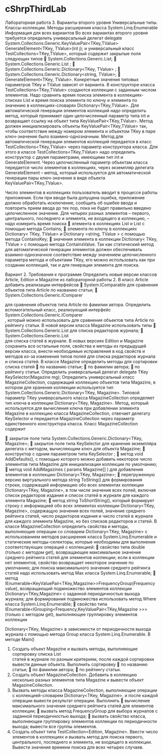 # cShrpThirdLab
Лабораторная работа 3. Варианты второго
уровня
Универсальные типы. Классы-коллекции. Методы
расширения класса System.Linq.Enumerable
Информация для всех вариантов
Во всех вариантах второго уровня требуется определить универсальный
делегат
delegate System.Collections.Generic.KeyValuePair<TKey,TValue>
 GenerateElement<TKey, TValue>(int j);
и универсальный класс TestCollections<TKey,TValue>, который содержит
закрытые поля следующих типов
 System.Collections.Generic.List<TKey>;
 System.Collections.Generic.List<string> ;
 System.Collections.Generic.Dictionary<TKey, TValue> ;
 System.Collections.Generic.Dictionary<string, TValue>;
 GenerateElement<TKey, TValue>.
Конкретные значения типовых параметров TKey и TValue зависят от
варианта.
В конструкторе класса TestCollections<TKey,TValue> создаются коллекции
с заданным числом элементов. Надо сравнить время поиска элемента в
коллекциях-списках List<TKey> и время поиска элемента по ключу и элемента
по значению в коллекциях-словарях Dictionary<TKey,TValue>.
Для автоматической генерации элементов коллекций надо определить
метод, который принимает один целочисленный параметр типа int и
возвращает ссылку на объект типа KeyValuePair<TKey,TValue>. Метод должен
инициализировать объекты KeyValuePair<TKey,TValue> так, чтобы соответствие
между номером элемента и объектом TKey в паре ключ-значение было
взаимно-однозначным.
Метод для автоматической генерации элементов коллекций передается в
класс TestCollections<TKey,TValue> через параметр конструктора класса. Для
этого в классе TestCollections<TKey,TValue> надо определить конструктор c
двумя параметрами, имеющими тип int и GenerateElement. Через
целочисленный параметр объектам класса передается число элементов в
коллекциях, через экземпляр делегата GenerateElement – метод, который
используется для автоматической генерации пары ключ-значение в виде
объекта KeyValuePair<TKey,TValue>.

Число элементов в коллекциях пользователь вводит в процессе работы
приложения. Если при вводе была допущена ошибка, приложение должно
обработать исключение, сообщить об ошибке ввода и повторить прием ввода
до тех пор, пока не будет правильно введено целочисленное значение.
Для четырех разных элементов – первого, центрального, последнего и
элемента, не входящего в коллекцию, – надо измерить время поиска
 элемента в коллекциях List<TKey> и List<string> с помощью метода
Contains;
 элемента по ключу в коллекциях Dictionary< TKey, TValue> и Dictionary
<string, TValue > с помощью метода ContainsKey;
 значения элемента в коллекции Dictionary< TKey, TValue > с помощью
метода ContainsValue.
Так как статический метод для автоматической генерации элементов
должен обеспечивать взаимно-однозначное соответствие между значением
целочисленного параметра метода и объектами TKey, его можно использовать
как при создании коллекций, так и для генерации элемента для поиска.

Вариант 2. Требования к программе
Определить новые версии классов Article, Edition и Magazine из лабораторной
работы 2.
В класс Article добавить реализации интерфейсов
 System.IComparable для сравнения объектов типа Article по названию
статьи;
 System.Collections.Generic.IComparer<Article> для сравнения объектов типа
Article по фамилии автора.
Определить вспомогательный класс, реализующий интерфейс
System.Collections.Generic.IComparer<Article>, который можно использовать для
сравнения объектов типа Article по рейтингу статьи.
В новой версии класса Magazine использовать типы
 System.Collections.Generic.List<Person> для списка редакторов журнала;
 System.Collections.Generic.List<Article> для списка статей в журнале.
В новых версиях Edition и Magazine сохранить все остальные поля, свойства и
методы из предыдущей версии класса, внести необходимые исправления в
код свойств и методов из-за изменения типов полей для списка редакторов
журнала и списка статей.
В классе Magazine определить методы для сортировки списка статей
 по названию статьи;
 по фамилии автора;
 по рейтингу статьи.
Определить универсальный делегат
delegate TKey KeySelector<TKey>(Magazine mg);
Определить универсальный класс MagazineCollection<TKey>, содержащий
коллекцию объектов типа Magazine, в котором для хранения коллекции
используется тип System.Collections.Generic.Dictionary<TKey, Magazine>.
Типовой параметр TKey универсального класса MagazineCollection<TKey>
определяет тип ключа в коллекции Dictionary<TKey, Magazine>.
Метод, который используется для вычисления ключа при добавлении элемента
Magazine в коллекцию класса MagazineCollection<TKey>, отвечает делегату
KeySelector<TKey> и передается MagazineCollection<TKey> через параметр
единственного конструктора класса.
Класс MagazineCollection<TKey> содержит

 закрытое поле типа System.Collections.Generic.Dictionary<TKey, Magazine>;
 закрытое поле типа KeySelector<TKey> для хранения экземпляра делегата с
методом, вычисляющим ключ для объекта Magazine;
 конструктор c одним параметром типа KeySelector<TKey> ;
 метод void AddDefaults(), c помощью которого можно добавить некоторое
число элементов типа Magazine для инициализации коллекции по
умолчанию;
 метод void AddMagazines ( params Magazine[] ) для добавления элементов
в коллекцию Dictionary<TKey, Magazine>;
 перегруженную версию виртуального метода string ToString() для
формирования строки, содержащей информацию обо всех элементах
коллекции Dictionary<TKey, Magazine>, в том числе значения всех полей,
включая список редакторов издания и список статей в журнале для каждого
элемента Magazine;
 метод string ToShortString(), который формирует строку с информацией
обо всех элементах коллекции Dictionary<TKey, Magazine>, содержащую
значения всех полей, значение среднего рейтинга статей, число редакторов
издания и число статей в журнале для каждого элемента Magazine, но без
списков редакторов и статей.
В классе MagazineCollection<TKey> определить свойства и методы,
выполняющие операции со словарем Dictionary<TKey, Magazine> с
использованием методов расширения класса System.Linq.Enumerable и
статические методы-селекторы, которые необходимы для выполнения
соответствующих операций с коллекцией:
 свойство типа double (только с методом get), возвращающее
максимальное значение среднего рейтинга статей для элементов
коллекции; если в коллекции нет элементов, свойство возвращает
некоторое значение по умолчанию; для поиска максимального значения
среднего рейтинга статей надо использовать метод Max класса
System.Linq.Enumerable;
 метод
IEnumerable<KeyValuePair<TKey,Magazine>>FrequencyGroup(Frequency value),
возвращающий подмножество элементов коллекции
Dictionary<TKey,Magazine> с заданной периодичностью выхода журнала;
для формирования подмножества использовать метод Where класса
System.Linq.Enumerable;
 свойство типа
IEnumerable<IGrouping<Frequency,KeyValuePair<TKey,Magazine >>> (только с
методом get), выполняющее группировку элементов коллекции

Dictionary<TKey, Magazine> в зависимости от периодичности выхода журнала
с помощью метода Group класса System.Linq.Enumerable.
В методе Main()
1. Создать объект Magazine и вызвать методы, выполняющие сортировку
списка List<Article> статей в журнале по разным критериям, после каждой
сортировки вывести данные объекта. Выполнить сортировку
 по названию статьи;
 по фамилии автора;
 по рейтингу статьи.
2. Создать объект MagazineCollection<string>. Добавить в коллекцию
несколько разных элементов типа Magazine и вывести объект
MagazineCollection<string>.
3. Вызвать методы класса MagazineCollection<string>, выполняющие
операции с коллекцией-словарем Dictionary<TKey, Magazine>, и после
каждой операции вывести результат операции. Выполнить
 вычисление максимального значения среднего рейтинга статей для
элементов коллекции;
 вызвать метод FrequencyGroup для выбора журналов с заданной
периодичностью выхода;
 вызвать свойство класса, выполняющее группировку элементов
коллекции по периодичности выхода; вывести все группы
элементов.
4. Создать объект типа TestCollection<Edition, Magazine>. Ввести число
элементов в коллекциях и вызвать метод для поиска первого,
центрального, последнего и элемента, не входящего в коллекции.
Вывести значения времени поиска для всех четырех случаев.
